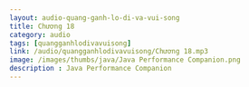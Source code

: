 ```yaml
---
layout: audio-quang-ganh-lo-di-va-vui-song
title: Chương 18
category: audio
tags: [quangganhlodivavuisong]
link: /audio/quangganhlodivavuisong/Chương 18.mp3 
image: /images/thumbs/java/Java Performance Companion.png
description : Java Performance Companion 
---
```












